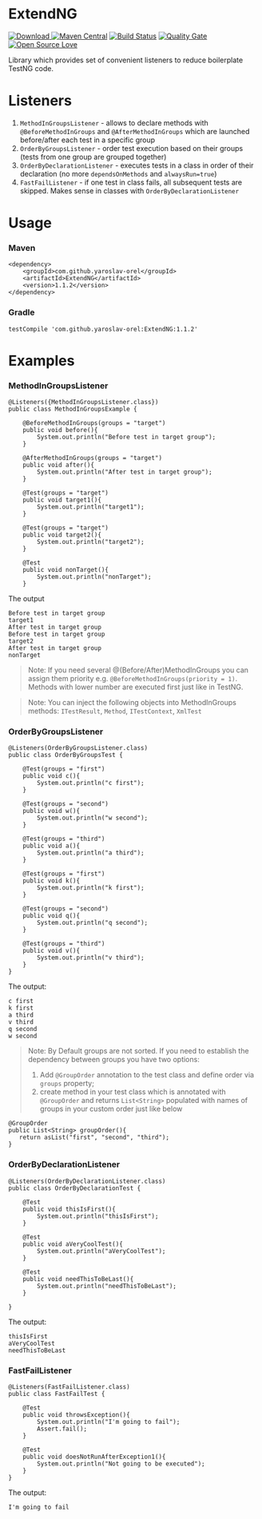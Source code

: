 # ExtendNG

[ ![Download](https://api.bintray.com/packages/yaroslav-orel/ExtendNG/ExtendNG/images/download.svg) ](https://bintray.com/yaroslav-orel/ExtendNG/ExtendNG/_latestVersion)
[![Maven Central](https://maven-badges.herokuapp.com/maven-central/com.github.yaroslav-orel/ExtendNG/badge.svg?style=flat)](https://maven-badges.herokuapp.com/maven-central/com.github.yaroslav-orel/ExtendNG)
[![Build Status](https://travis-ci.org/yaroslav-orel/ExtendNG.svg?branch=master)](https://travis-ci.org/yaroslav-orel/ExtendNG)
[![Quality Gate](https://sonarcloud.io/api/project_badges/measure?project=com.github.yaroslav-orel%3AExtendNG&metric=alert_status)](https://sonarcloud.io/dashboard?id=com.github.yaroslav-orel%3AExtendNG)
[![Open Source Love](https://badges.frapsoft.com/os/mit/mit.svg?v=102)](https://github.com/ellerbrock/open-source-badge/)

Library which provides set of convenient listeners to reduce boilerplate TestNG code.  

# Listeners
1. ```MethodInGroupsListener``` - allows to declare methods with ```@BeforeMethodInGroups``` and ```@AfterMethodInGroups``` which are launched before/after each test in a specific group
2. ```OrderByGroupsListener``` - order test execution based on their groups (tests from one group are grouped together)
3. ```OrderByDeclarationListener``` - executes tests in a class in order of their declaration (no more ```dependsOnMethods``` and ```alwaysRun=true```)
4. ```FastFailListener``` - if one test in class fails, all subsequent tests are skipped. Makes sense in classes with ```OrderByDeclarationListener```

# Usage

### Maven
```
<dependency>
	<groupId>com.github.yaroslav-orel</groupId>
	<artifactId>ExtendNG</artifactId>
	<version>1.1.2</version>
</dependency>
```

### Gradle
```
testCompile 'com.github.yaroslav-orel:ExtendNG:1.1.2'
```

# Examples
### MethodInGroupsListener
```
@Listeners({MethodInGroupsListener.class})
public class MethodInGroupsExample {

    @BeforeMethodInGroups(groups = "target")
    public void before(){
        System.out.println("Before test in target group");
    }

    @AfterMethodInGroups(groups = "target")
    public void after(){
        System.out.println("After test in target group");
    }

    @Test(groups = "target")
    public void target1(){
        System.out.println("target1");
    }

    @Test(groups = "target")
    public void target2(){
        System.out.println("target2");
    }

    @Test
    public void nonTarget(){
        System.out.println("nonTarget");
    }
```
The output
```
Before test in target group
target1
After test in target group
Before test in target group
target2
After test in target group
nonTarget
```
>Note: If you need several @(Before/After)MethodInGroups you can assign them priority 
e.g. ```@BeforeMethodInGroups(priority = 1)```. Methods with lower number are executed first just like in TestNG.

>Note: You can inject the following objects into MethodInGroups methods: ```ITestResult```, ```Method```, ```ITestContext```, ```XmlTest``` 

### OrderByGroupsListener
```
@Listeners(OrderByGroupsListener.class)
public class OrderByGroupsTest {

    @Test(groups = "first")
    public void c(){
        System.out.println("c first");
    }

    @Test(groups = "second")
    public void w(){
        System.out.println("w second");
    }

    @Test(groups = "third")
    public void a(){
        System.out.println("a third");
    }

    @Test(groups = "first")
    public void k(){
        System.out.println("k first");
    }

    @Test(groups = "second")
    public void q(){
        System.out.println("q second");
    }

    @Test(groups = "third")
    public void v(){
        System.out.println("v third");
    }
}
```
The output:
```
c first
k first
a third
v third
q second
w second
```
> Note: By Default groups are not sorted. 
If you need to establish the dependency between groups you have two options:
>1. Add ```@GroupOrder``` annotation to the test class and define order via ```groups``` property;
>2. create method in your test class which is annotated with ```@GroupOrder``` and returns ```List<String>``` populated with names of groups in your custom order just like below
 ```
@GroupOrder
public List<String> groupOrder(){
    return asList("first", "second", "third");
 }
 ```


### OrderByDeclarationListener
```
@Listeners(OrderByDeclarationListener.class)
public class OrderByDeclarationTest {

    @Test
    public void thisIsFirst(){
        System.out.println("thisIsFirst");
    }

    @Test
    public void aVeryCoolTest(){
        System.out.println("aVeryCoolTest");
    }

    @Test
    public void needThisToBeLast(){
        System.out.println("needThisToBeLast");
    }

}
```
The output: 
```
thisIsFirst
aVeryCoolTest
needThisToBeLast
```

### FastFailListener

```
@Listeners(FastFailListener.class)
public class FastFailTest {

    @Test
    public void throwsException(){
        System.out.println("I'm going to fail");
        Assert.fail();
    }

    @Test
    public void doesNotRunAfterException1(){ 
        System.out.println("Not going to be executed");
    }
}
```
The output: 
```
I'm going to fail
```

